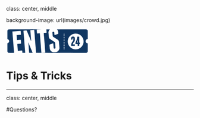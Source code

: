 class: center, middle

background-image: url(images/crowd.jpg)

![Ents24 Logo](images/logo.png)

# Tips & Tricks

---
class: center, middle

#Questions?